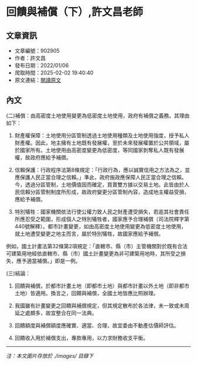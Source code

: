 # 回饋與補償（下）,許文昌老師

## 文章資訊
- 文章編號：902905
- 作者：許文昌
- 發布日期：2022/01/06
- 爬取時間：2025-02-02 19:40:40
- 原文連結：[閱讀原文](https://real-estate.get.com.tw/Columns/detail.aspx?no=902905)

## 內文
(二)補償：由高密度土地使用變更為低密度土地使用，政府有補償之義務。其理由如下：

1. 財產權保障：土地使用分區管制透過土地使用種類及土地使用強度，授予私人財產權。因此，地主擁有土地既有發展權，至於未來發展權置於公共領域，屬於國家所有。土地使用由高密度變更為低密度，等同國家剝奪私人既有發展權，故政府應給予補償。

2. 信賴保護：行政程序法第8條規定：「行政行為，應以誠實信用之方法為之，並應保護人民正當合理之信賴。」準此，政府施政應保障人民正當合理之信賴。今，透過分區管制，土地價值因而確定，買賣雙方據以交易土地。此皆由於人民信賴分區管制制度所形成，故政府變更分區管制內容，造成地主權益受損，應給予補償。

3. 特別犠牲：國家機關依法行使公權力致人民之財產遭受損失，若逾其社會責任所應忍受之範圍，形成個人之特別犧牲者，國家應予合理補償（司法院釋字第440號解釋）。都市計畫變更，如由高密度土地使用變更為低密度土地使用，就土地遭受變更之地主而言，屬於特別犠牲，故國家應給予補償。

例如，國土計畫法第32條第2項規定：「直轄市、縣（市）主管機關對於既有合法可建築用地經依直轄市、縣（市）國土計畫變更為非可建築用地時，其所受之損失，應予適當補償。」即是一例。

(三)結論：

1. 回饋與補償，於都市計畫土地（即都市土地）與都市計畫以外土地（即非都市土地）皆適用。換言之，回饋與補償，全國土地皆應比照辦理。

2. 我國雖有計畫變更之回饋與補償規定，但其規定散布於各法律，未一致或未周延之處頗多，故宜整合在同一法典。

3. 回饋額度與補償額度應確實、適當、合理，故宜委由不動產估價師評估。

4. 回饋收入用於補償支出，專款專用，以力求財務收支平衡。

---
*注：本文圖片存放於 ./images/ 目錄下*
